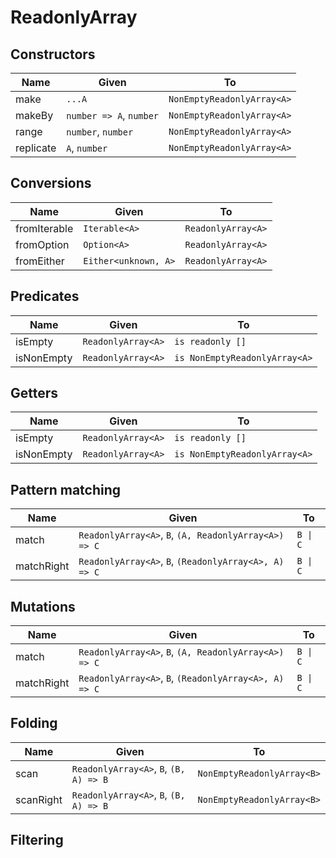 # ReadonlyArray

## Constructors

| Name      | Given                   | To                         |
| --------- | ----------------------- | -------------------------- |
| make      | `...A`                  | `NonEmptyReadonlyArray<A>` |
| makeBy    | `number => A`, `number` | `NonEmptyReadonlyArray<A>` |
| range     | `number`, `number`      | `NonEmptyReadonlyArray<A>` |
| replicate | `A`, `number`           | `NonEmptyReadonlyArray<A>` |

## Conversions

| Name         | Given                | To                 |
| ------------ | -------------------- | ------------------ |
| fromIterable | `Iterable<A>`        | `ReadonlyArray<A>` |
| fromOption   | `Option<A>`          | `ReadonlyArray<A>` |
| fromEither   | `Either<unknown, A>` | `ReadonlyArray<A>` |

## Predicates

| Name       | Given              | To                            |
| ---------- | ------------------ | ----------------------------- |
| isEmpty    | `ReadonlyArray<A>` | `is readonly []`              |
| isNonEmpty | `ReadonlyArray<A>` | `is NonEmptyReadonlyArray<A>` |

## Getters

| Name       | Given              | To                            |
| ---------- | ------------------ | ----------------------------- |
| isEmpty    | `ReadonlyArray<A>` | `is readonly []`              |
| isNonEmpty | `ReadonlyArray<A>` | `is NonEmptyReadonlyArray<A>` |

## Pattern matching

| Name       | Given                                                 | To       |
| ---------- | ----------------------------------------------------- | -------- |
| match      | `ReadonlyArray<A>`, `B`, `(A, ReadonlyArray<A>) => C` | `B \| C` |
| matchRight | `ReadonlyArray<A>`, `B`, `(ReadonlyArray<A>, A) => C` | `B \| C` |

## Mutations

| Name       | Given                                                 | To       |
| ---------- | ----------------------------------------------------- | -------- |
| match      | `ReadonlyArray<A>`, `B`, `(A, ReadonlyArray<A>) => C` | `B \| C` |
| matchRight | `ReadonlyArray<A>`, `B`, `(ReadonlyArray<A>, A) => C` | `B \| C` |

## Folding

| Name      | Given                                  | To                         |
| --------- | -------------------------------------- | -------------------------- |
| scan      | `ReadonlyArray<A>`, `B`, `(B, A) => B` | `NonEmptyReadonlyArray<B>` |
| scanRight | `ReadonlyArray<A>`, `B`, `(B, A) => B` | `NonEmptyReadonlyArray<B>` |

## Filtering
